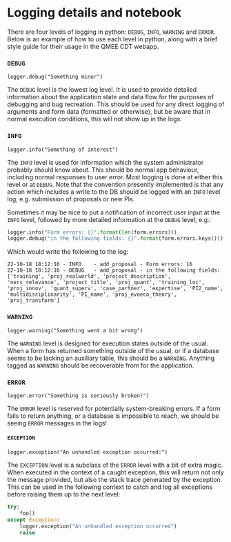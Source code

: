 # Logging details and notebook
There are four levels of logging in python: `DEBUG`, `INFO`, `WARNING` and `ERROR`. Below is an example of how to use each level in python, along with a brief style guide for their usage in the QMEE CDT webapp.
### `DEBUG`
`logger.debug("Something minor")`

The `DEBUG` level is the lowest log level. It is used to provide detailed information about the application state and data flow for the purposes of debugging and bug recreation. This should be used for any direct logging of arguments and form data (formatted or otherwise), but be aware that in normal execution conditions, this will not show up in the logs.

### `INFO`
`logger.info("Something of interest")`

The `INFO` level is used for information which the system administrator probably should know about. This should be normal app behaviour, including normal responses to user error. Most logging is done at either this level or at `DEBUG`. Note that the convention presently implemented is that any action which includes a write to the DB should be logged with an `INFO` level log, e.g. submission of proposals or new PIs.

Sometimes it may be nice to put a notification of incorrect user input at the `INFO` level, followed by more detailed information at the `DEBUG` level, e.g.:
```python
logger.info("Form errors: {}".format(len(form.errors)))
logger.debug("in the following fields: {}".format(form.errors.keys()))
```

Which would write the following to the log:
```
22-10-18 18:12:16 - INFO    - add_proposal - Form errors: 16
22-10-18 18:12:16 - DEBUG   - add_proposal - in the following fields: ['training', 'proj_realworld', 'project_description', 'nerc_relevance', 'project_title', 'proj_quant', 'training_loc', 'proj_innov', 'quant_superv', 'case_partner', 'expertise', 'PI2_name', 'multidisciplinarity', 'PI_name', 'proj_evoeco_theory', 'proj_transform']
```
### `WARNING`
`logger.warning("Something went a bit wrong")`

The `WARNING` level is designed for execution states outside of the usual. When a form has returned something outside of the usual, or if a database seems to be lacking an auxiliary table, this should be a `WARNING`. Anything tagged as `WARNING` should be recoverable from for the application.
### `ERROR`
`logger.error("Something is seriously broken!")`

The `ERROR` level is reserved for potentially system-breaking errors. If a form fails to return anything, or a database is impossible to reach, we should be seeing `ERROR` messages in the logs!

#### `EXCEPTION`
`logger.exception("An unhandled exception occurred:")`

The `EXCEPTION` level is a subclass of the `ERROR` level with a bit of extra magic. When executed in the context of a caught exception, this will return not only the message provided, but also the stack trace generated by the exception. This can be used in the following context to catch and log all exceptions before raising them up to the next level:

```python
try:
    foo()
except Exception:
    logger.exception("An unhandled exception occurred")
    raise
```

